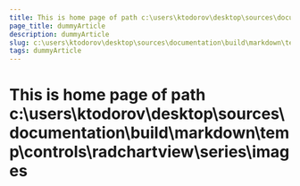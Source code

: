 ```yaml
---
title: This is home page of path c:\users\ktodorov\desktop\sources\documentation\build\markdown\temp\controls\radchartview\series\images
page_title: dummyArticle
description: dummyArticle
slug: c:\users\ktodorov\desktop\sources\documentation\build\markdown\temp\controls\radchartview\series\images
tags: dummyArticle
---
```

# This is home page of path c:\users\ktodorov\desktop\sources\documentation\build\markdown\temp\controls\radchartview\series\images
